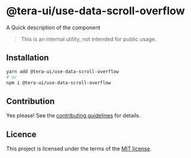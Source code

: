 # @tera-ui/use-data-scroll-overflow

A Quick description of the component

> This is an internal utility, not intended for public usage.

## Installation

```sh
yarn add @tera-ui/use-data-scroll-overflow
# or
npm i @tera-ui/use-data-scroll-overflow
```

## Contribution

Yes please! See the
[contributing guidelines](https://github.com/hieumau12/tera-ui/blob/master/CONTRIBUTING.md)
for details.

## Licence

This project is licensed under the terms of the
[MIT license](https://github.com/hieumau12/tera-ui/blob/master/LICENSE).
